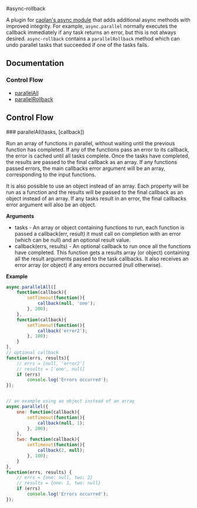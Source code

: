 #async-rollback

A plugin for [caolan's async module](https://github.com/caolan/async) that adds
additional async methods with improved integrity. For example, `async.parallel`
normally executes the callback immediately if any task returns an error, but this
is not always desired. `async-rollback` contains a `parallelRollback` method which
can undo parallel tasks that succeeded if one of the tasks fails.

## Documentation
### Control Flow

* [parallelAll](#parallelAll)
* [parallelRollback](#parallelRollback)

## Control Flow

<a name="parallelAll" />
### parallelAll(tasks, [callback])

Run an array of functions in parallel, without waiting until the previous
function has completed. If any of the functions pass an error to its
callback, the error is cached until all tasks complete. Once the tasks have
completed, the results are passed to the final callback as an array. If any
functions passed errors, the main callbacks error argument will be an array,
corresponding to the input functions.

It is also possible to use an object instead of an array. Each property will be
run as a function and the results will be passed to the final callback as an object
instead of an array. If any tasks result in an error, the final callbacks error
argument will also be an object.


__Arguments__

* tasks - An array or object containing functions to run, each function is passed 
  a callback(err, result) it must call on completion with an error (which can
  be null) and an optional result value.
* callback(errs, results) - An optional callback to run once all the functions
  have completed. This function gets a results array (or object) containing all 
  the result arguments passed to the task callbacks. It also receives an error
  array (or object) if any errors occurred (null otherwise).

__Example__

```js
async.parallelAll([
    function(callback){
        setTimeout(function(){
            callback(null, 'one');
        }, 200);
    },
    function(callback){
        setTimeout(function(){
            callback('error2');
        }, 100);
    }
],
// optional callback
function(errs, results){
    // errs = [null, 'error2']
    // results = ['one', null]
    if (errs)
        console.log('Errors occurred');
});


// an example using an object instead of an array
async.parallel({
    one: function(callback){
        setTimeout(function(){
            callback(null, 1);
        }, 200);
    },
    two: function(callback){
        setTimeout(function(){
            callback(2, null);
        }, 100);
    }
},
function(errs, results) {
    // errs = {one: null, two: 2}
    // results = {one: 1, two: null}
    if (errs)
        console.log('Errors occurred');
});
```
